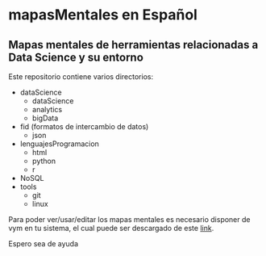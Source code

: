 mapasMentales en Español
========================

Mapas mentales de herramientas relacionadas a Data Science y su entorno
-----------------------------------------------------------------------
Este repositorio contiene varios directorios:
- dataScience
  - dataScience
  - analytics
  - bigData
- fid (formatos de intercambio de datos)
  - json
- lenguajesProgramacion
  - html
  - python
  - r
- NoSQL
- tools
  - git
  - linux

Para poder ver/usar/editar los mapas mentales es necesario disponer de vym en tu sistema, el cual puede ser descargado de este [link](http://sourceforge.net/projects/vym/).

Espero sea de ayuda
